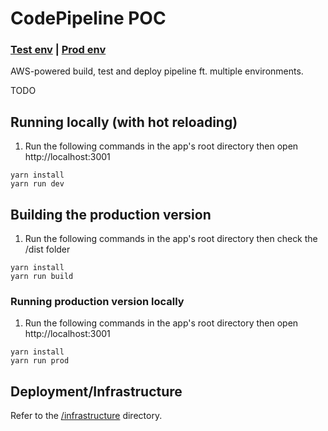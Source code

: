 # CodePipeline POC

### [Test env](https://codepipeline-poc-test.603.nu) | [Prod env](https://codepipeline-poc-prod.603.nu)

AWS-powered build, test and deploy pipeline ft. multiple environments.

TODO

## Running locally (with hot reloading)

1. Run the following commands in the app's root directory then open http://localhost:3001

```
yarn install
yarn run dev
```

## Building the production version
1. Run the following commands in the app's root directory then check the /dist folder

```
yarn install
yarn run build
```

### Running production version locally

1. Run the following commands in the app's root directory then open http://localhost:3001

```
yarn install
yarn run prod
```

## Deployment/Infrastructure

Refer to the [/infrastructure](./infrastructure) directory.
